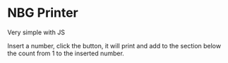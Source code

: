 # NBG Printer

Very simple with JS

Insert a number, click the button, it will print and add to the section below the count from 1 to the inserted number.

<img scr="./01.png">

<img scr="./02.png">

